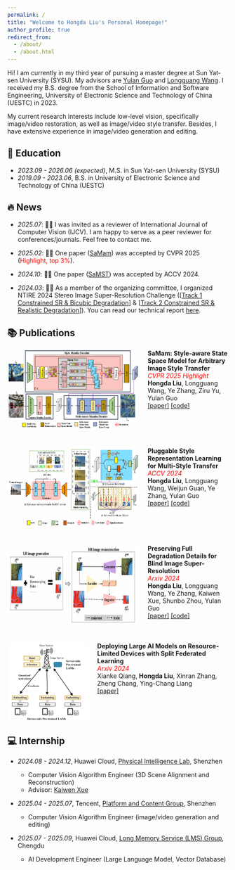```yaml
---
permalink: /
title: "Welcome to Hongda Liu's Personal Homepage!"
author_profile: true
redirect_from: 
  - /about/
  - /about.html
---
```


Hi! I am currently in my third year of pursuing a master degree at Sun Yat-sen University (SYSU). My advisors are [Yulan Guo](https://www.yulanguo.cn/) and [Longguang Wang](https://longguangwang.github.io/). I received my B.S. degree from the School of Information and Software Engineering, University of Electronic Science and Technology of China (UESTC) in 2023.

My current research interests include low-level vision, specifically image/video restoration, as well as image/video style transfer. Besides, I have extensive experience in image/video generation and editing.

## :book: Education

* *2023.09 - 2026.06 (expected)*, M.S. in Sun Yat-sen University (SYSU)
* *2019.09 - 2023.06*, B.S. in University of Electronic Science and Technology of China (UESTC)

## :fire: News


- *2025.07*: :tada::tada: I was invited as a reviewer of International Journal of Computer Vision (IJCV). I am happy to serve as a peer reviewer for conferences/journals. Feel free to contact me.


- *2025.02*: :tada::tada: One paper ([SaMam](https://openaccess.thecvf.com/content/CVPR2025/html/Liu_SaMam_Style-aware_State_Space_Model_for_Arbitrary_Image_Style_Transfer_CVPR_2025_paper.html)) was accepted by CVPR 2025 (<font color=red>Highlight, top 3%</font>).

- *2024.10*: :tada::tada: One paper ([SaMST](https://openaccess.thecvf.com/content/ACCV2024/html/Liu_Pluggable_Style_Representation_Learning_for_Multi-Style_Transfer_ACCV_2024_paper.html)) was accepted by ACCV 2024.

- *2024.03*: :tada::tada: As a member of the organizing committee, I organized NTIRE 2024 Stereo Image Super-Resolution Challenge ([[Track 1 Constrained SR & Bicubic Degradation](https://codalab.lisn.upsaclay.fr/competitions/17245)] & [[Track 2 Constrained SR & Realistic Degradation](https://codalab.lisn.upsaclay.fr/competitions/17246)]). You can read our technical report [here](https://openaccess.thecvf.com/content/CVPR2024W/NTIRE/html/Wang_NTIRE_2024_Challenge_on_Stereo_Image_Super-Resolution_Methods_and_Results_CVPRW_2024_paper.html).


## :books: Publications



<div style="display: flex; flex-direction: column; gap: 42px;">
  
  <div style="display: flex; align-items: flex-start; gap: 20px;">
    <img src="/images/samam2.png" alt="SaMam" style="width: 300px; height: 180px;" >
    <div>
      <strong>SaMam: Style-aware State Space Model for Arbitrary Image Style Transfer</strong><br/>
      <span style="color: red;"><em>CVPR 2025 Highlight</em></span><br/>
      <strong>Hongda Liu</strong>, Longguang Wang, Ye Zhang, Ziru Yu, Yulan Guo<br/>
      <a href="https://openaccess.thecvf.com/content/CVPR2025/html/Liu_SaMam_Style-aware_State_Space_Model_for_Arbitrary_Image_Style_Transfer_CVPR_2025_paper.html">[paper]</a> 
      <a href="https://github.com/Chernobyllight/SaMam">[code]</a>
    </div>
  </div>
  
  <div style="display: flex; align-items: flex-start; gap: 20px;">
    <img src="/images/SaMST.png" alt="SaMST" style="width: 300px; height: 180px;" >
    <div>
      <strong>Pluggable Style Representation Learning for Multi-Style Transfer</strong><br/>
      <span style="color: red;"><em>ACCV 2024</em></span><br/>
      <strong>Hongda Liu</strong>, Longguang Wang, Weijun Guan, Ye Zhang, Yulan Guo<br/>
      <a href="https://openaccess.thecvf.com/content/ACCV2024/html/Liu_Pluggable_Style_Representation_Learning_for_Multi-Style_Transfer_ACCV_2024_paper.html">[paper]</a> 
      <a href="https://github.com/Chernobyllight/SaMST">[code]</a>
    </div>
  </div>

  <div style="display: flex; align-items: flex-start; gap: 20px;">
    <img src="/images/ReDSR.png" alt="ReDSR" style="width: 300px; height: 180px;" >
    <div>
      <strong>Preserving Full Degradation Details for Blind Image Super-Resolution</strong><br/>
      <span style="color: red;"><em>Arxiv 2024</em></span><br/>
      <strong>Hongda Liu</strong>, Longguang Wang, Ye Zhang, Kaiwen Xue, Shunbo Zhou, Yulan Guo<br/>
      <a href="https://arxiv.org/abs/2407.01299">[paper]</a> 
      <a href="https://github.com/Chernobyllight/ReDSR">[code]</a>
    </div>
  </div>

  <div style="display: flex; align-items: flex-start; gap: 20px;">
    <img src="/images/SFLAM.png" alt="SFLAM" style="width: 300px; height: 180px;" >
    <div>
      <strong>Deploying Large AI Models on Resource-Limited Devices with Split Federated Learning</strong><br/>
      <span style="color: red;"><em>Arxiv 2024</em></span><br/>
      Xianke Qiang, <strong>Hongda Liu</strong>, Xinran Zhang, Zheng Chang, Ying-Chang Liang<br/>
      <a href="https://arxiv.org/abs/2504.09114">[paper]</a> 
    </div>
  </div>
  
</div>


## :computer: Internship

- *2024.08 - 2024.12*, Huawei Cloud, [Physical Intelligence Lab](https://www.huaweicloud.com/lab/embodied-ai/about.html), Shenzhen
  - Computer Vision Algorithm Engineer (3D Scene Alignment and Reconstruction)
  - Advisor: [Kaiwen Xue](https://scholar.google.com/citations?user=0mRilxMAAAAJ&hl=zh-EN)


- *2025.04 - 2025.07*, Tencent, [Platform and Content Group](https://topd.tencent.com/career/company/tencent/PCG), Shenzhen
  - Computer Vision Algorithm Engineer (image/video generation and editing)
 


- *2025.07 - 2025.09*, Huawei Cloud, [Long Memory Service (LMS) Group](https://support.huaweicloud.com/productdesc-lms/lms_01_0300.html), Chengdu
  - AI Development Engineer (Large Language Model, Vector Database)
